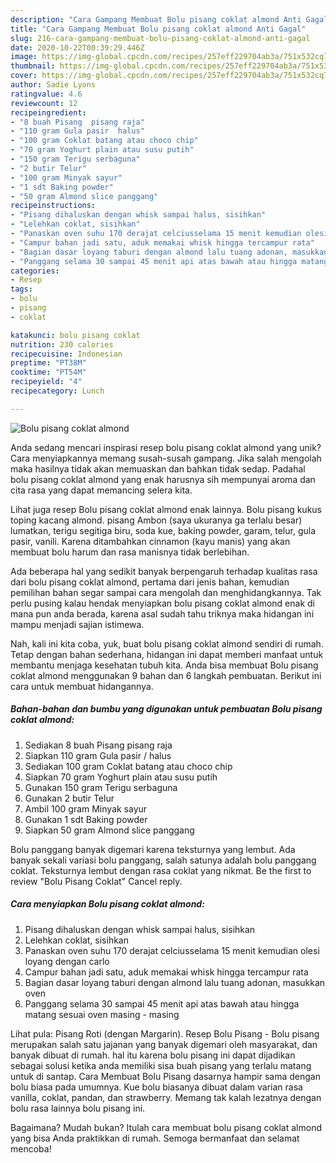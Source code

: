 ```yaml
---
description: "Cara Gampang Membuat Bolu pisang coklat almond Anti Gagal"
title: "Cara Gampang Membuat Bolu pisang coklat almond Anti Gagal"
slug: 216-cara-gampang-membuat-bolu-pisang-coklat-almond-anti-gagal
date: 2020-10-22T00:39:29.446Z
image: https://img-global.cpcdn.com/recipes/257eff229704ab3a/751x532cq70/bolu-pisang-coklat-almond-foto-resep-utama.jpg
thumbnail: https://img-global.cpcdn.com/recipes/257eff229704ab3a/751x532cq70/bolu-pisang-coklat-almond-foto-resep-utama.jpg
cover: https://img-global.cpcdn.com/recipes/257eff229704ab3a/751x532cq70/bolu-pisang-coklat-almond-foto-resep-utama.jpg
author: Sadie Lyons
ratingvalue: 4.6
reviewcount: 12
recipeingredient:
- "8 buah Pisang  pisang raja"
- "110 gram Gula pasir  halus"
- "100 gram Coklat batang atau choco chip"
- "70 gram Yoghurt plain atau susu putih"
- "150 gram Terigu serbaguna"
- "2 butir Telur"
- "100 gram Minyak sayur"
- "1 sdt Baking powder"
- "50 gram Almond slice panggang"
recipeinstructions:
- "Pisang dihaluskan dengan whisk sampai halus, sisihkan"
- "Lelehkan coklat, sisihkan"
- "Panaskan oven suhu 170 derajat celciusselama 15 menit kemudian olesi loyang dengan carlo"
- "Campur bahan jadi satu, aduk memakai whisk hingga tercampur rata"
- "Bagian dasar loyang taburi dengan almond lalu tuang adonan, masukkan oven"
- "Panggang selama 30 sampai 45 menit api atas bawah atau hingga matang sesuai oven masing - masing"
categories:
- Resep
tags:
- bolu
- pisang
- coklat

katakunci: bolu pisang coklat 
nutrition: 230 calories
recipecuisine: Indonesian
preptime: "PT38M"
cooktime: "PT54M"
recipeyield: "4"
recipecategory: Lunch

---
```



![Bolu pisang coklat almond](https://img-global.cpcdn.com/recipes/257eff229704ab3a/751x532cq70/bolu-pisang-coklat-almond-foto-resep-utama.jpg)

Anda sedang mencari inspirasi resep bolu pisang coklat almond yang unik? Cara menyiapkannya memang susah-susah gampang. Jika salah mengolah maka hasilnya tidak akan memuaskan dan bahkan tidak sedap. Padahal bolu pisang coklat almond yang enak harusnya sih mempunyai aroma dan cita rasa yang dapat memancing selera kita.

Lihat juga resep Bolu pisang coklat almond enak lainnya. Bolu pisang kukus toping kacang almond. pisang Ambon (saya ukuranya ga terlalu besar) lumatkan, terigu segitiga biru, soda kue, baking powder, garam, telur, gula pasir, vanili. Karena ditambahkan cinnamon (kayu manis) yang akan membuat bolu harum dan rasa manisnya tidak berlebihan.

Ada beberapa hal yang sedikit banyak berpengaruh terhadap kualitas rasa dari bolu pisang coklat almond, pertama dari jenis bahan, kemudian pemilihan bahan segar sampai cara mengolah dan menghidangkannya. Tak perlu pusing kalau hendak menyiapkan bolu pisang coklat almond enak di mana pun anda berada, karena asal sudah tahu triknya maka hidangan ini mampu menjadi sajian istimewa.


Nah, kali ini kita coba, yuk, buat bolu pisang coklat almond sendiri di rumah. Tetap dengan bahan sederhana, hidangan ini dapat memberi manfaat untuk membantu menjaga kesehatan tubuh kita. Anda bisa membuat Bolu pisang coklat almond menggunakan 9 bahan dan 6 langkah pembuatan. Berikut ini cara untuk membuat hidangannya.

<!--inarticleads1-->

##### Bahan-bahan dan bumbu yang digunakan untuk pembuatan Bolu pisang coklat almond:

1. Sediakan 8 buah Pisang  pisang raja
1. Siapkan 110 gram Gula pasir / halus
1. Sediakan 100 gram Coklat batang atau choco chip
1. Siapkan 70 gram Yoghurt plain atau susu putih
1. Gunakan 150 gram Terigu serbaguna
1. Gunakan 2 butir Telur
1. Ambil 100 gram Minyak sayur
1. Gunakan 1 sdt Baking powder
1. Siapkan 50 gram Almond slice panggang


Bolu panggang banyak digemari karena teksturnya yang lembut. Ada banyak sekali variasi bolu panggang, salah satunya adalah bolu panggang coklat. Teksturnya lembut dengan rasa coklat yang nikmat. Be the first to review &#34;Bolu Pisang Coklat&#34; Cancel reply. 

<!--inarticleads2-->

##### Cara menyiapkan Bolu pisang coklat almond:

1. Pisang dihaluskan dengan whisk sampai halus, sisihkan
1. Lelehkan coklat, sisihkan
1. Panaskan oven suhu 170 derajat celciusselama 15 menit kemudian olesi loyang dengan carlo
1. Campur bahan jadi satu, aduk memakai whisk hingga tercampur rata
1. Bagian dasar loyang taburi dengan almond lalu tuang adonan, masukkan oven
1. Panggang selama 30 sampai 45 menit api atas bawah atau hingga matang sesuai oven masing - masing


Lihat pula: Pisang Roti (dengan Margarin). Resep Bolu Pisang - Bolu pisang merupakan salah satu jajanan yang banyak digemari oleh masyarakat, dan banyak dibuat di rumah. hal itu karena bolu pisang ini dapat dijadikan sebagai solusi ketika anda memiliki sisa buah pisang yang terlalu matang untuk di santap. Cara Membuat Bolu Pisang dasarnya hampir sama dengan bolu biasa pada umumnya. Kue bolu biasanya dibuat dalam varian rasa vanilla, coklat, pandan, dan strawberry. Memang tak kalah lezatnya dengan bolu rasa lainnya bolu pisang ini. 

Bagaimana? Mudah bukan? Itulah cara membuat bolu pisang coklat almond yang bisa Anda praktikkan di rumah. Semoga bermanfaat dan selamat mencoba!
